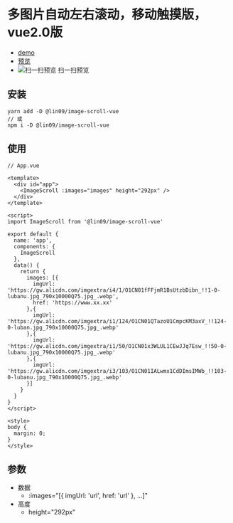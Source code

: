 # 多图片自动左右滚动，移动触摸版，vue2.0版

* [demo](https://github.com/lin09/demo/tree/master/image-scroll-vue)
* [预览](https://lin09.github.io/demo/image-scroll-vue/dist/index.html)
* ![扫一扫预览](https://lin09.github.io/demo/image-scroll-vue/public/qr.jpg) 扫一扫预览

## 安装
```
yarn add -D @lin09/image-scroll-vue
// 或
npm i -D @lin09/image-scroll-vue
```

## 使用
```
// App.vue

<template>
  <div id="app">
    <ImageScroll :images="images" height="292px" />
  </div>
</template>

<script>
import ImageScroll from '@lin09/image-scroll-vue'

export default {
  name: 'app',
  components: {
    ImageScroll
  },
  data() {
    return {
      images: [{
        imgUrl: 'https://gw.alicdn.com/imgextra/i4/1/O1CN01fFFjmR1BsUtzbDibn_!!1-0-lubanu.jpg_790x10000Q75.jpg_.webp',
        href: 'https://www.xx.xx'
      },{
        imgUrl: 'https://gw.alicdn.com/imgextra/i1/124/O1CN01QTazoU1CmpcKM3axV_!!124-0-luban.jpg_790x10000Q75.jpg_.webp'
      },{
        imgUrl: 'https://gw.alicdn.com/imgextra/i1/50/O1CN01x3WLUL1CEwJJq7Esw_!!50-0-lubanu.jpg_790x10000Q75.jpg_.webp'
      },{
        imgUrl: 'https://gw.alicdn.com/imgextra/i3/103/O1CN01IALwmx1CdDImsIMWb_!!103-0-lubanu.jpg_790x10000Q75.jpg_.webp'
      }]
    }
  }
}
</script>

<style>
body {
  margin: 0;
}
</style>
```

## 参数
* 数据
  * :images="[{ imgUrl: 'url', href: 'url' }, ...]"
* 高度
  * height="292px"